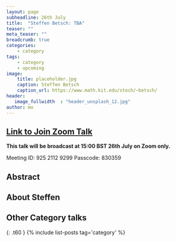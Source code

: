 ```yaml
---
layout: page
subheadline: 26th July 
title:  "Steffen Betsch: TBA"
teaser: ""
meta_teaser: ""
breadcrumb: true
categories:
    - category
tags:
    - category
    - upcoming
image:
    title: placeholder.jpg
    caption: Steffen Betsch
    caption_url: https://www.math.kit.edu/stoch/~betsch/
header:
   image_fullwidth  : "header_unsplash_12.jpg"
author: mo
---
```

## [Link to Join Zoom Talk](https://bath-ac-uk.zoom.us/j/92521129299?pwd=WFV1YnhuOEY5Q3lFaHRIM3RjUkcyUT09)

**This talk will be broadcast at 15:00 BST 26th July on Zoom only.**

Meeting ID: 925 2112 9299
Passcode: 830359

## Abstract

## About Steffen

## Other Category talks
{: .t60 }
{% include list-posts tag='category' %}
